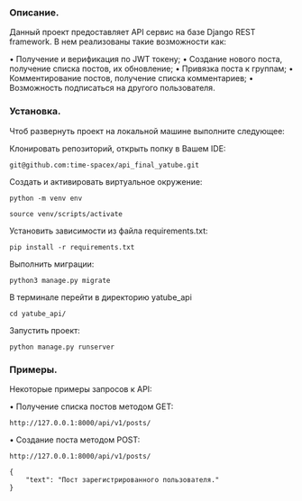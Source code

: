 ### Описание.

Данный проект предоставляет API сервис на базе Django REST framework. В нем реализованы такие возможности как:

• Получение и верификация по JWT токену;
• Создание нового поста, получение списка постов, их обновление;
• Привязка поста к группам;
• Комментирование постов, получение списка комментариев;
• Возможность подписаться на другого пользователя.

### Установка.

Чтоб развернуть проект на локальной машине выполните следующее:

Клонировать репозиторий, открыть попку в Вашем IDE:

```
git@github.com:time-spacex/api_final_yatube.git
```

Cоздать и активировать виртуальное окружение:

```
python -m venv env
```
```
source venv/scripts/activate
```

Установить зависимости из файла requirements.txt:

```
pip install -r requirements.txt
```

Выполнить миграции:

```
python3 manage.py migrate
```

В терминале перейти в директорию yatube_api

```
cd yatube_api/
```

Запустить проект:

```
python manage.py runserver
```

### Примеры.

Некоторые примеры запросов к API:

• Получение списка постов методом GET:

```
http://127.0.0.1:8000/api/v1/posts/
```

• Создание поста методом POST:

```
http://127.0.0.1:8000/api/v1/posts/

{
    "text": "Пост зарегистрированного пользователя."
}
```